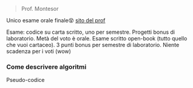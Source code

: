 > Prof. Montesor

Unico esame orale finale😵
[sito del prof](https://cricca.disi.unitn.it/montresor/teaching/asd/)

Esame: codice su carta scritto, uno per semestre. Progetti bonus di laboratorio. Metà del voto è orale.
Esame scritto open-book (tutto quello che vuoi cartaceo).
3 punti bonus per semestre di laboratorio.
Niente scadenza per i voti (wow)

### Come descrivere algoritmi
Pseudo-codice